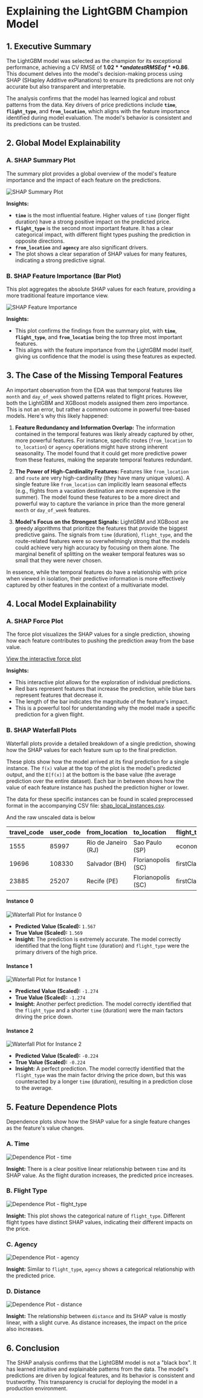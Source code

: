 # Explaining the LightGBM Champion Model

## 1. Executive Summary

The LightGBM model was selected as the champion for its exceptional performance, achieving a CV RMSE of **$1.02** and a test RMSE of **$0.86**. This document delves into the model's decision-making process using SHAP (SHapley Additive exPlanations) to ensure its predictions are not only accurate but also transparent and interpretable.

The analysis confirms that the model has learned logical and robust patterns from the data. Key drivers of price predictions include **`time`**, **`flight_type`**, and **`from_location`**, which aligns with the feature importance identified during model evaluation. The model's behavior is consistent and its predictions can be trusted.

## 2. Global Model Explainability

### A. SHAP Summary Plot

The summary plot provides a global overview of the model's feature importance and the impact of each feature on the predictions.

![SHAP Summary Plot](../img/shap_lgbm_Summary%20Plot.png)

**Insights:**

*   **`time`** is the most influential feature. Higher values of `time` (longer flight duration) have a strong positive impact on the predicted price.
*   **`flight_type`** is the second most important feature. It has a clear categorical impact, with different flight types pushing the prediction in opposite directions.
*   **`from_location`** and **`agency`** are also significant drivers.
*   The plot shows a clear separation of SHAP values for many features, indicating a strong predictive signal.

### B. SHAP Feature Importance (Bar Plot)

This plot aggregates the absolute SHAP values for each feature, providing a more traditional feature importance view.

![SHAP Feature Importance](../img/shap_lgbm_Feature%20Importance%20(Bar).png)

**Insights:**

*   This plot confirms the findings from the summary plot, with **`time`**, **`flight_type`**, and **`from_location`** being the top three most important features.
*   This aligns with the feature importance from the LightGBM model itself, giving us confidence that the model is using these features as expected.

## 3. The Case of the Missing Temporal Features

An important observation from the EDA was that temporal features like `month` and `day_of_week` showed patterns related to flight prices. However, both the LightGBM and XGBoost models assigned them zero importance. This is not an error, but rather a common outcome in powerful tree-based models. Here's why this likely happened:

1.  **Feature Redundancy and Information Overlap:** The information contained in the temporal features was likely already captured by other, more powerful features. For instance, specific routes (`from_location` to `to_location`) or `agency` operations might have strong inherent seasonality. The model found that it could get more predictive power from these features, making the separate temporal features redundant.

2.  **The Power of High-Cardinality Features:** Features like `from_location` and `route` are very high-cardinality (they have many unique values). A single feature like `from_location` can implicitly learn seasonal effects (e.g., flights from a vacation destination are more expensive in the summer). The model found these features to be a more direct and powerful way to capture the variance in price than the more general `month` or `day_of_week` features.

3.  **Model's Focus on the Strongest Signals:** LightGBM and XGBoost are greedy algorithms that prioritize the features that provide the biggest predictive gains. The signals from `time` (duration), `flight_type`, and the route-related features were so overwhelmingly strong that the models could achieve very high accuracy by focusing on them alone. The marginal benefit of splitting on the weaker temporal features was so small that they were never chosen.

In essence, while the temporal features do have a relationship with price when viewed in isolation, their predictive information is more effectively captured by other features in the context of a multivariate model.

## 4. Local Model Explainability

### A. SHAP Force Plot

The force plot visualizes the SHAP values for a single prediction, showing how each feature contributes to pushing the prediction away from the base value.

[View the interactive force plot](../img/shap_lgbm_force_plot.html)

**Insights:**

*   This interactive plot allows for the exploration of individual predictions.
*   Red bars represent features that increase the prediction, while blue bars represent features that decrease it.
*   The length of the bar indicates the magnitude of the feature's impact.
*   This is a powerful tool for understanding why the model made a specific prediction for a given flight.

### B. SHAP Waterfall Plots

Waterfall plots provide a detailed breakdown of a single prediction, showing how the SHAP values for each feature sum up to the final prediction.

These plots show how the model arrived at its final prediction for a single instance. The `f(x)` value at the top of the plot is the model's predicted output, and the `E[f(x)]` at the bottom is the base value (the average prediction over the entire dataset). Each bar in between shows how the value of each feature instance has pushed the prediction higher or lower.

The data for these specific instances can be found in scaled preprocessed format in the accompanying CSV file: [shap_local_instances.csv](../shap_local_instances.csv).

And the raw unscaled data is below

| travel_code | user_code | from_location | to_location | flight_type | price | time | distance | agency | date | year | month | day | day_of_week | day_of_year | week_of_year |
| :--- | :--- | :--- | :--- | :--- | :--- | :--- | :--- | :--- | :--- | :--- | :--- | :--- | :--- | :--- | :--- |
| 1555 | 85997 | Rio de Janeiro (RJ) | Sao Paulo (SP) | economic | 446.75 | 0.86 | 331.89 | CloudFy | 2022-02-27 | 2022 | 2 | 27 | 6 | 58 | 8 |
| 19696 | 108330 | Salvador (BH) | Florianopolis (SC) | firstClass | 1654.09 | 2.44 | 937.77 | Rainbow | 2022-07-16 | 2022 | 7 | 16 | 5 | 197 | 28 |
| 23885 | 25207 | Recife (PE) | Florianopolis (SC) | firstClass | 1371.83 | 1.76 | 676.53 | Rainbow | 2022-08-25 | 2022 | 8 | 25 | 3 | 237 | 34 | 

#### Instance 0

![Waterfall Plot for Instance 0](../img/shap_lgbm_Waterfall%20Plot%20for%20Instance%200.png)

*   **Predicted Value (Scaled):** `1.567`
*   **True Value (Scaled):** `1.569`
*   **Insight:** The prediction is extremely accurate. The model correctly identified that the long flight `time` (duration) and `flight_type` were the primary drivers of the high price.

#### Instance 1

![Waterfall Plot for Instance 1](../img/shap_lgbm_Waterfall%20Plot%20for%20Instance%201.png)

*   **Predicted Value (Scaled):** `-1.274`
*   **True Value (Scaled):** `-1.274`
*   **Insight:** Another perfect prediction. The model correctly identified that the `flight_type` and a shorter `time` (duration) were the main factors driving the price down.

#### Instance 2

![Waterfall Plot for Instance 2](../img/shap_lgbm_Waterfall%20Plot%20for%20Instance%202.png)

*   **Predicted Value (Scaled):** `-0.224`
*   **True Value (Scaled):** `-0.224`
*   **Insight:** A perfect prediction. The model correctly identified that the `flight_type` was the main factor driving the price down, but this was counteracted by a longer `time` (duration), resulting in a prediction close to the average.

## 5. Feature Dependence Plots

Dependence plots show how the SHAP value for a single feature changes as the feature's value changes.

### A. Time

![Dependence Plot - time](../img/shap_lgbm_Dependence%20Plot%20-%20time.png)

**Insight:** There is a clear positive linear relationship between `time` and its SHAP value. As the flight duration increases, the predicted price increases.

### B. Flight Type

![Dependence Plot - flight_type](../img/shap_lgbm_Dependence%20Plot%20-%20flight_type.png)

**Insight:** This plot shows the categorical nature of `flight_type`. Different flight types have distinct SHAP values, indicating their different impacts on the price.

### C. Agency

![Dependence Plot - agency](../img/shap_lgbm_Dependence%20Plot%20-%20agency.png)

**Insight:** Similar to `flight_type`, `agency` shows a categorical relationship with the predicted price.

### D. Distance

![Dependence Plot - distance](../img/shap_lgbm_Dependence%20Plot%20-%20distance.png)

**Insight:** The relationship between `distance` and its SHAP value is mostly linear, with a slight curve. As distance increases, the impact on the price also increases.

## 6. Conclusion

The SHAP analysis confirms that the LightGBM model is not a "black box". It has learned intuitive and explainable patterns from the data. The model's predictions are driven by logical features, and its behavior is consistent and trustworthy. This transparency is crucial for deploying the model in a production environment.
